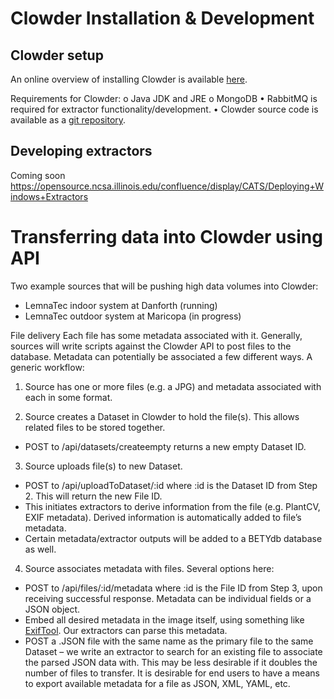 Clowder Installation & Development
==================================

Clowder setup
-------------
An online overview of installing Clowder is available [here](https://opensource.ncsa.illinois.edu/projects/artifacts/CATS/0.9.1/documentation/manual/).

Requirements for Clowder:
o	Java JDK and JRE
o	MongoDB
•	RabbitMQ is required for extractor functionality/development.
•	Clowder source code is available as a [git repository](https://opensource.ncsa.illinois.edu/stash/projects/CATS). 

Developing extractors
---------------------
Coming soon
https://opensource.ncsa.illinois.edu/confluence/display/CATS/Deploying+Windows+Extractors


Transferring data into Clowder using API
========================================
Two example sources that will be pushing high data volumes into Clowder:
* LemnaTec indoor system at Danforth (running)
* LemnaTec outdoor system at Maricopa (in progress)

File delivery
Each file has some metadata associated with it. Generally, sources will write scripts against the Clowder API to post files to the database. Metadata can potentially be associated a few different ways.
A generic workflow:
1. Source has one or more files (e.g. a JPG) and metadata associated with each in some format.

2. Source creates a Dataset in Clowder to hold the file(s). This allows related files to be stored together.
* POST to /api/datasets/createempty returns a new empty Dataset ID.

3.	Source uploads file(s) to new Dataset.
* POST to /api/uploadToDataset/:id where :id is the Dataset ID from Step 2. This will return the new File ID.
* This initiates extractors to derive information from the file (e.g. PlantCV, EXIF metadata). Derived information is automatically added to file’s metadata. 
* Certain metadata/extractor outputs will be added to a BETYdb database as well.

4.	Source associates metadata with files. Several options here:
* POST to /api/files/:id/metadata where :id is the File ID from Step 3, upon receiving successful response. Metadata can be individual fields or a JSON object.
* Embed all desired metadata in the image itself, using something like [ExifTool](http://www.sno.phy.queensu.ca/~phil/exiftool/). Our extractors can parse this metadata.
* POST a .JSON file with the same name as the primary file to the same Dataset – we write an extractor to search for an existing file to associate the parsed JSON data with. This may be less desirable if it doubles the number of files to transfer.
It is desirable for end users to have a means to export available metadata for a file as JSON, XML, YAML, etc. 

